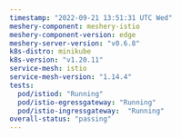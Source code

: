 ```yaml
---
timestamp: "2022-09-21 13:51:31 UTC Wed"
meshery-component: meshery-istio
meshery-component-version: edge
meshery-server-version: "v0.6.8"
k8s-distro: minikube
k8s-version: "v1.20.11"
service-mesh: istio
service-mesh-version: "1.14.4"
tests:
  pod/istiod: "Running"
  pod/istio-egressgateway: "Running"
  pod/istio-ingressgateway:  "Running"
overall-status: "passing"
---
```

